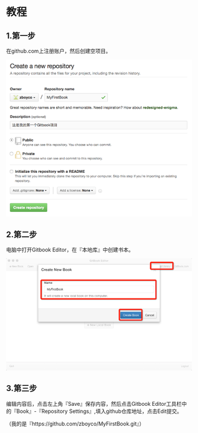 # 教程

## 1.第一步

在github.com上注册账户，然后创建空项目。

![](/assets/step1.png)

## 2.第二步

电脑中打开Gitbook Editor，在『本地库』中创建书本。

![](/assets/step2.png)

## 3.第三步

编辑内容后，点击左上角『Save』保存内容，然后点击Gitbook Editor工具栏中的『Book』-『Repository Settings』,填入github仓库地址，点击Edit提交。

（我的是『https:\/\/github.com\/zboyco\/MyFirstBook.git』）

